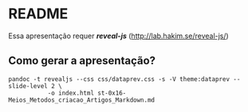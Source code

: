# README

Essa apresentação requer ***reveal-js*** (<http://lab.hakim.se/reveal-js/>)

## Como gerar a apresentação?

```
pandoc -t revealjs --css css/dataprev.css -s -V theme:dataprev --slide-level 2 \
           -o index.html st-0x16-Meios_Metodos_criacao_Artigos_Markdown.md
```
